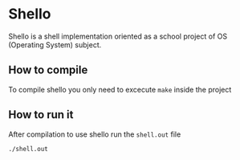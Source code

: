 # Shello

Shello is a shell implementation oriented as a school project of OS (Operating System) subject.

## How to compile

To compile shello you only need to excecute `make` inside the project

## How to run it

After compilation to use shello run the `shell.out` file
```console
./shell.out
```

